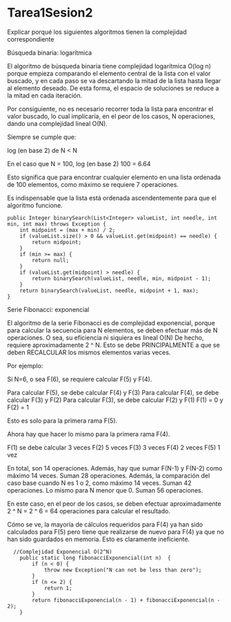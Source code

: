 # Tarea1Sesion2

Explicar porqué los siguientes algoritmos tienen la complejidad correspondiente

Búsqueda binaria: logarítmica

El algoritmo de búsqueda binaria tiene complejidad logarítmica O(log n) porque empieza comparando el elemento central de la lista con el valor buscado, y en cada paso se va descartando la mitad de la lista hasta llegar al elemento deseado.
De esta forma, el espacio de soluciones se reduce a la mitad en cada iteración.

Por consiguiente, no es necesario recorrer toda la lista para encontrar el valor buscado, lo cual implicaría, en el peor de los casos, N operaciones, dando una complejidad lineal O(N).

Siempre se cumple que:

log (en base 2) de N < N

En el caso que N = 100, log (en base 2) 100 = 6.64

Esto significa que para encontrar cualquier elemento en una lista ordenada de 100 elementos, como máximo se requiere 7 operaciones.

Es indispensable que la lista está ordenada ascendentemente para que el algoritmo funcione.


	public Integer binarySearch(List<Integer> valueList, int needle, int min, int max) throws Exception {
        int midpoint = (max + min) / 2;
        if (valueList.size() > 0 && valueList.get(midpoint) == needle) {
            return midpoint;
        }
        if (min >= max) {
            return null;
        }
        if (valueList.get(midpoint) > needle) {
            return binarySearch(valueList, needle, min, midpoint - 1);
        }
        return binarySearch(valueList, needle, midpoint + 1, max);
    }
    
    


Serie Fibonacci: exponencial

El algoritmo de la serie Fibonacci es de complejidad exponencial, porque para calcular la secuencia para N elementos, se deben efectuar más de N operaciones. O sea, su eficiencia ni siquiera es lineal O(N)
De hecho, requiere aproximadamente 2 ^ N.
Esto se debe PRINCIPALMENTE a que se deben RECALCULAR los mismos elementos varias veces.

Por ejemplo:

Si N=6, o sea F(6), se requiere calcular F(5) y F(4).

Para calcular F(5), se debe calcular F(4) y F(3)
Para calcular F(4), se debe calcular F(3) y F(2)
Para calcular F(3), se debe calcular F(2) y F(1)
F(1) = 0 y F(2) = 1

Esto es solo para la primera rama F(5).

Ahora hay que hacer lo mismo para la primera rama F(4).

F(1) se debe calcular 3 veces
F(2) 5 veces
F(3) 3 veces
F(4) 2 veces
F(5) 1 vez

En total, son 14 operaciones.
Además, hay que sumar F(N-1) y F(N-2) como máximo 14 veces.
Suman 28 operaciones.
Además, la comparación del caso base cuando N es 1 o 2, como máximo 14 veces.
Suman 42 operaciones.
Lo mismo para N menor que 0.
Suman 56 operaciones.

En este caso, en el peor de los casos, se deben efectuar aproximadamente 2 ^ N = 2 ^ 6 = 64 operaciones para calcular el resultado.

Cómo se ve, la mayoría de cálculos requeridos para F(4) ya han sido calculados para F(5) pero tiene que realizarse de nuevo para F(4) ya que no han sido guardados en memoria. 
Esto es claramente ineficiente.



      //Complejidad Exponencial O(2^N)
	    public static long fibonacciExponencial(int n)  {
            if (n < 0) {
                throw new Exception("N can not be less than zero");
            }
            if (n <= 2) {
                return 1;
            }
            return fibonacciExponencial(n - 1) + fibonacciExponencial(n - 2);
	    }
